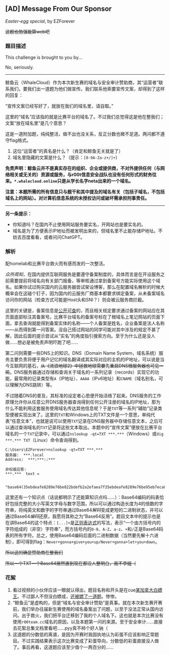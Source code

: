 ## [AD] Message From Our Sponsor

*Easter-egg special*, by EZForever

~~这题也勉强能算web吧~~

### 题目描述

This challenge is brought to you by...

No, seriously.

---

鲸鱼云（WhaleCloud）作为本次新生赛的域名与安全审计赞助商，其“运营者”联系我们，要我们出一道题为他们做宣传。我们联系他索要宣传文案，却得到了这样的回复：

“宣传文案已经写好了，就放在我们的域名里，请自取。”

这里的“域名”应该指的就是比赛平台的域名了。不过我们总觉得这是他在整我们；文案“放在域名里”是几个意思？

这是一道附加题，纯纯整活，做不出也没关系，反正分数也微不足道。两问都不遵守flag格式。

1. 这位“运营者”的真名是什么？（肯定和鲸鱼无关就是了）
2. 域名里隐藏的文案是什么？（提示：`[0-9A-Za-z+/]+`）

**免责声明：鲸鱼云并不是真实存在的组织、企业或提供商，不对外提供任何（与网络相关或无关的）资源或服务，与r00t信息安全战队也没有任何形式的财务往来。`*.whalecloud.online`只是从学长名字neta出来的一个域名。**

**注意：本题所需的所有信息只与题干和其中提及的域名有关（包括子域名，不包括域名上的网站）。对计算机信息系统的未授权访问或破坏需承担刑事责任。**

---

**另一条提示：**
- 你知道吗？在国内不止使用网站服务要实名，开网站也是要实名的。
- 域名是为了方便表示IP地址而被发明出来的，但域名里不止能存储IP地址。不妨去百度看看，或者问问ChatGPT。

### 解析

配homelab和比赛平台救火而有感而发的一次整活。

*众所周知*，在国内提供互联网服务是要遵守备案制度的，具体而言是在开设服务之前需要提前将域名向有关部门报备，等审核通过拿到备案号方能实际使用这个域名。如果你试过购买国内的云服务器尝试架设博客，那么在配置域名解析的时候大概率会在这碰个钉子，因为国内的云服务厂商基本都要求绑定备案，从未备案域名访问你的网站（检查方式可能是Host头和SNI？）则会被云服务商拦截。

这里的关键是，备案信息是[公开可查](https://beian.miit.gov.cn/)的，而且相关规定要求通过备案的网站应在其页面底部标注其备案号。比赛平台域名的备案号标在了根域名上笔记网站的页面下面，拿去查询就能得到备案实体的名称——个人备案是姓名，企业备案是法人名称——从而得到第一问答案。没自己搭过网站的同学可能对其中涉及的规定不甚了解，因此后面的提示尝试从“实名”的角度指引搜索方向。至于为什么还是没人做……想必是被免责声明吓跑了吧……

第二问则需要一些DNS上的知识。DNS（Domain Name System，域名系统）服务主要负责将便于用户记忆的域名翻译成其实际对应的主机的IP地址，可以说是当今互联网的基石，~~从《流浪地球2》中拯救地球需要先重启DNS根服务器也可见一斑~~。DNS服务器通过存储和查询关于域名的一系列记录（records）实现它的功能，最常用的记录类型有`A`（IP地址）、`AAAA`（IPv6地址）和`CNAME`（域名别名，可以理解为DNS跳转）等。

不过随着DNS的普及，其标准的设定者心思便开始活络了起来。DNS服务的工作原理允许你从任意公开DNS服务器查询得到任何公开注册的域名的IP地址，那为什么不能利用这套服务使用域名传达其他信息呢？于是`TXT`等一系列“辅助”记录类型便被实现出来了。这里的`TXT`和Windows上的TXT文件是一个意思，单纯代表“任意文本”，也就是说可以使用`TXT`记录在DNS服务器中存储任意文本，之后可以通过查询域名的`TXT`记录将这些文本取出。本题中的“宣传文案”便放在比赛平台域名的一个`TXT`记录中，可以通过`nslookup -qt=TXT ***.***`（Windows）或`dig ***.*** TXT`（Linux）命令查询得到。

```
C:\Users\EZForever>nslookup -qt=TXT ***.***
服务器:  ***.local
Address:  ***:***::***

非权威应答:
***.***  text =

        "base64(35ebdeafe8289e76be822bdefb2a2efaea7f35ebdeafe8289e76be95eb7eca8bbe768c27)"

```

这里还有一个知识点（话说都明示了还能算知识点吗……）：Base64编码的码表恰好包括完整的大小写英文字母与数字范围，所以可以通过构造长度为4的倍数的字符串，将纯英文和数字的字符串通过Base64*解码*变成更短的二进制状态，并可以通过Base64*编码*还原，我愿将其称之为“Base64反用”。题目文本中的提示也是在讲Base64的这个特点：`[...]+`是[正则表达式](https://deerchao.cn/tutorials/regex/regex.htm)的写法，表示“一个由方括号内的字符组成的（非空）字符串”，而方括号内的`0-9`、`A-Z`、`a-z`、`+`和`/`正是Base64码表的所有字符。总之，使用Base64编码后面的二进制数据（当然要先解十六进制），即可得到flag：`Never+gonna+give+you+up/Never+gonna+let+you+down`。

~~所以这的确是赞助商在整我们~~

~~所以一个TXT一个Base64居然直到现在都没人整明白，我不李姐（~~

### 花絮

1. 看过视频的小伙伴应该一眼就认得出，题目名称和开头是在cue[某加拿大白嫖王](https://www.bilibili.com/video/BV1bY4y1v7Mb/)。不过鄙人不但没白嫖成，[还被嫖了一道题](https://github.com/r00t-security-lab/rtctf2023/blob/main/koali/README.md)。惨惨。
2. “鲸鱼云”是虚构的，但是“域名与安全审计赞助”是真事。就在本次新生赛开赛前，我们举办往届新生赛使用的域名备案出了问题，以至于没法正常从国内访问。出于救火，我们把平台迁移到了我的个人域名下。这也就是本次比赛没有使用`r00team.cc`域名的原因，以及本题第一问的来源。至于安全审计……直接去花絮总集文档里看吧……pyy真不柿个好人钠（
3. 这道题的分数低的离谱，是因为开赛时我固执地认为彩蛋不应该影响正常题目。不过实践结果表示这次比赛变成了彩蛋导向，分数低的彩蛋直接没人做了。事后再看，这道题应该至少值个一两百分的……


